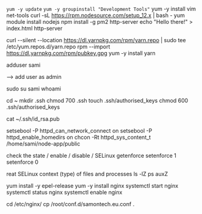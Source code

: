 `yum -y update`
`yum -y groupinstall "Development Tools"`
yum -y install vim net-tools
curl -sL https://rpm.nodesource.com/setup_12.x | bash -
yum module install nodejs
npm install -g pm2 http-server
    echo "Hello there!" > index.html
    http-server
    
curl --silent --location https://dl.yarnpkg.com/rpm/yarn.repo | sudo tee /etc/yum.repos.d/yarn.repo
rpm --import https://dl.yarnpkg.com/rpm/pubkey.gpg
yum -y install yarn

adduser sami
<!-- usermod -aG wheel sami  -->  --> add user as admin
sudo su sami
whoami

cd ~
mkdir .ssh
chmod 700 .ssh
touch .ssh/authorised_keys
chmod 600 .ssh/authorised_keys

cat ~/.ssh/id_rsa.pub


setsebool -P httpd_can_network_connect on
setsebool -P httpd_enable_homedirs on
chcon -Rt httpd_sys_content_t /home/sami/node-app/public

check the state / enable / disable / SELinux
    getenforce
    setenforce 1
    setenforce 0

reat SELinux context (type) of files and processes
    ls -lZ
    ps auxZ


yum install -y epel-release
yum -y install nginx
systemctl start nginx
systemctl status nginx
systemctl enable nginx


cd /etc/nginx/
cp /root/conf.d/samontech.eu.conf .

